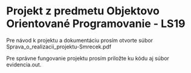 # Projekt z predmetu Objektovo Orientované Programovanie - LS19

Pre návod k projektu a dokumentáciu prosím otvorte súbor Sprava_o_realizacii_projektu-Smrecek.pdf

Pre správne fungovanie projektu prosím priložte ku kódu aj súbor evidencia.out.
